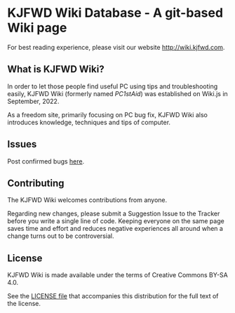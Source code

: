 # KJFWD Wiki Database - A git-based Wiki page 

For best reading experience, please visit our website <http://wiki.kjfwd.com>. 


## What is KJFWD Wiki?

In order to let those people find useful PC using tips and troubleshooting easily, KJFWD Wiki (formerly named *PC1stAid*) was established on Wiki.js in September, 2022. 

As a freedom site, primarily focusing on PC bug fix, KJFWD Wiki also introduces knowledge, techniques and tips of computer.

## Issues

Post confirmed bugs [here](https://github.com/THU-KJFWD/KJFWD-Wiki-Database/issues). 

## Contributing

The KJFWD Wiki welcomes contributions from anyone.

Regarding new changes, please submit a Suggestion Issue to the Tracker before you write a single line of code. Keeping everyone on the same page saves time and effort and reduces negative experiences all around when a change turns out to be controversial.

## License

KJFWD Wiki is made available under the terms of Creative Commons BY-SA 4.0.

See the [LICENSE file](./LICENSE) that accompanies this distribution for the full text of the license.
